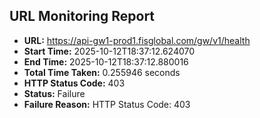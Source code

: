## URL Monitoring Report

- **URL:** https://api-gw1-prod1.fisglobal.com/gw/v1/health
- **Start Time:** 2025-10-12T18:37:12.624070
- **End Time:** 2025-10-12T18:37:12.880016
- **Total Time Taken:** 0.255946 seconds
- **HTTP Status Code:** 403
- **Status:** Failure
- **Failure Reason:** HTTP Status Code: 403
